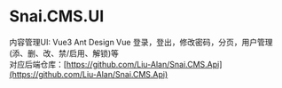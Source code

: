 # Snai.CMS.UI
内容管理UI: Vue3 Ant Design Vue 登录，登出，修改密码，分页，用户管理(添、删、改、禁/启用、解锁)等  
对应后端仓库：[https://github.com/Liu-Alan/Snai.CMS.Api](https://github.com/Liu-Alan/Snai.CMS.Api)  
